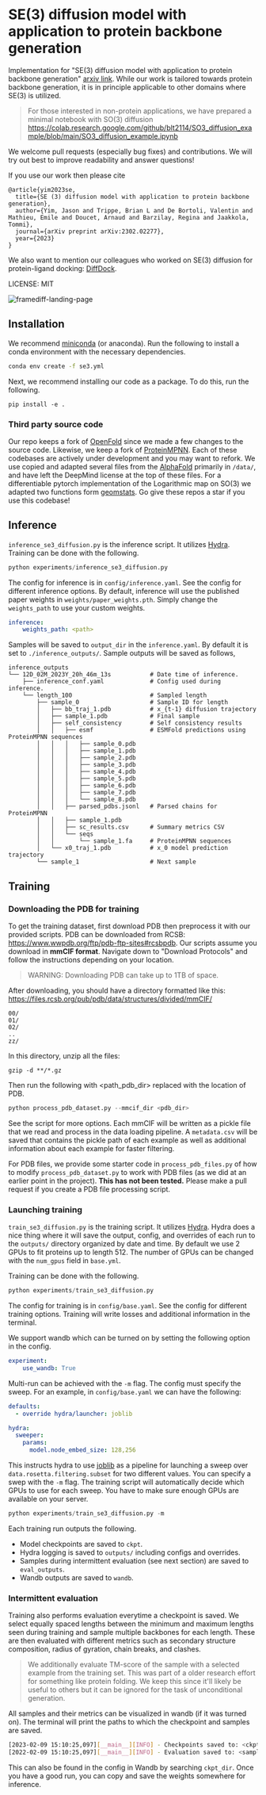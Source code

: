 # SE(3) diffusion model with application to protein backbone generation

Implementation for "SE(3) diffusion model with application to protein backbone generation" [arxiv link](https://arxiv.org/abs/2302.02277).
While our work is tailored towards protein backbone generation, it is in principle applicable to other domains where SE(3) is utilized.

> For those interested in non-protein applications, we have prepared a minimal notebook with SO(3) diffusion
> https://colab.research.google.com/github/blt2114/SO3_diffusion_example/blob/main/SO3_diffusion_example.ipynb 

We welcome pull requests (especially bug fixes) and contributions.
We will try out best to improve readability and answer questions!

If you use our work then please cite
```
@article{yim2023se,
  title={SE (3) diffusion model with application to protein backbone generation},
  author={Yim, Jason and Trippe, Brian L and De Bortoli, Valentin and Mathieu, Emile and Doucet, Arnaud and Barzilay, Regina and Jaakkola, Tommi},
  journal={arXiv preprint arXiv:2302.02277},
  year={2023}
}
```

We also want to mention our colleagues who worked on SE(3) diffusion for protein-ligand docking: [DiffDock](https://github.com/gcorso/DiffDock).

LICENSE: MIT

![framediff-landing-page](https://github.com/jasonkyuyim/se3_diffusion/blob/master/media/denoising.gif)

## Installation

We recommend [miniconda](https://docs.conda.io/en/main/miniconda.html) (or anaconda).
Run the following to install a conda environment with the necessary dependencies.
```bash
conda env create -f se3.yml
```

Next, we recommend installing our code as a package. To do this, run the following.
```
pip install -e .
```

### Third party source code

Our repo keeps a fork of [OpenFold](https://github.com/aqlaboratory/openfold) since we made a few changes to the source code.
Likewise, we keep a fork of [ProteinMPNN](https://github.com/dauparas/ProteinMPNN).
Each of these codebases are actively under development and you may want to refork.
We use copied and adapted several files from the [AlphaFold](https://github.com/deepmind/alphafold) primarily in `/data/`, and have left the DeepMind license at the top of these files.
For a differentiable pytorch implementation of the Logarithmic map on SO(3) we adapted two functions form [geomstats](https://github.com/geomstats/geomstats).
Go give these repos a star if you use this codebase!

## Inference

`inference_se3_diffusion.py` is the inference script. It utilizes [Hydra](https://hydra.cc).
Training can be done with the following.
```python
python experiments/inference_se3_diffusion.py
```
The config for inference is in `config/inference.yaml`.
See the config for different inference options.
By default, inference will use the published paper weights in `weights/paper_weights.pth`.
Simply change the `weights_path` to use your custom weights.
```yaml
inference:
    weights_path: <path>
```
Samples will be saved to `output_dir` in the `inference.yaml`. By default it is
set to `./inference_outputs/`. Sample outputs will be saved as follows,

```shell
inference_outputs
└── 12D_02M_2023Y_20h_46m_13s           # Date time of inference.
    ├── inference_conf.yaml             # Config used during inference.
    └── length_100                      # Sampled length 
        ├── sample_0                    # Sample ID for length
        │   ├── bb_traj_1.pdb           # x_{t-1} diffusion trajectory
        │   ├── sample_1.pdb            # Final sample
        │   ├── self_consistency        # Self consistency results        
        │   │   ├── esmf                # ESMFold predictions using ProteinMPNN sequences
        │   │   │   ├── sample_0.pdb
        │   │   │   ├── sample_1.pdb
        │   │   │   ├── sample_2.pdb
        │   │   │   ├── sample_3.pdb
        │   │   │   ├── sample_4.pdb
        │   │   │   ├── sample_5.pdb
        │   │   │   ├── sample_6.pdb
        │   │   │   ├── sample_7.pdb
        │   │   │   └── sample_8.pdb
        │   │   ├── parsed_pdbs.jsonl   # Parsed chains for ProteinMPNN
        │   │   ├── sample_1.pdb
        │   │   ├── sc_results.csv      # Summary metrics CSV 
        │   │   └── seqs                
        │   │       └── sample_1.fa     # ProteinMPNN sequences
        │   └── x0_traj_1.pdb           # x_0 model prediction trajectory
        └── sample_1                    # Next sample
```

## Training

### Downloading the PDB for training
To get the training dataset, first download PDB then preprocess it with our provided scripts.
PDB can be downloaded from RCSB: https://www.wwpdb.org/ftp/pdb-ftp-sites#rcsbpdb.
Our scripts assume you download in **mmCIF format**.
Navigate down to "Download Protocols" and follow the instructions depending on your location.

> WARNING: Downloading PDB can take up to 1TB of space.

After downloading, you should have a directory formatted like this:
https://files.rcsb.org/pub/pdb/data/structures/divided/mmCIF/ 
```
00/
01/
02/
..
zz/
```
In this directory, unzip all the files: 
```
gzip -d **/*.gz
```
Then run the following with <path_pdb_dir> replaced with the location of PDB.
```python
python process_pdb_dataset.py --mmcif_dir <pdb_dir> 
```
See the script for more options. Each mmCIF will be written as a pickle file that
we read and process in the data loading pipeline. A `metadata.csv` will be saved
that contains the pickle path of each example as well as additional information
about each example for faster filtering.

For PDB files, we provide some starter code in `process_pdb_files.py`  of how to
modify `process_pdb_dataset.py` to work with PDB files (as we did at an earlier
point in the project). **This has not been tested.** Please make a pull request
if you create a PDB file processing script. 

### Launching training 
`train_se3_diffusion.py` is the training script. It utilizes [Hydra](https://hydra.cc).
Hydra does a nice thing where it will save the output, config, and overrides of each run to the `outputs/` directory organized by date and time. By default we use 2 GPUs to fit proteins up to length 512. The number of GPUs can be changed with the `num_gpus` field in `base.yml`.

Training can be done with the following.
```python
python experiments/train_se3_diffusion.py
```
The config for training is in `config/base.yaml`.
See the config for different training options.
Training will write losses and additional information in the terminal.

We support wandb which can be turned on by setting the following option in the config.

```yaml
experiment:
    use_wandb: True
```

Multi-run can be achieved with the `-m` flag. The config must specify the sweep.
For an example, in `config/base.yaml` we can have the following:
```yaml
defaults:
  - override hydra/launcher: joblib

hydra:
  sweeper:
    params:
      model.node_embed_size: 128,256
```
This instructs hydra to use [joblib](https://joblib.readthedocs.io/en/latest/)
as a pipeline for launching a sweep over `data.rosetta.filtering.subset` for two
different values. You can specify a swep with the `-m` flag. The training script
will automatically decide which GPUs to use for each sweep. You have to make sure
enough GPUs are available on your server.

```python
python experiments/train_se3_diffusion.py -m
```
Each training run outputs the following.
* Model checkpoints are saved to `ckpt`.
* Hydra logging is saved to `outputs/` including configs and overrides.
* Samples during intermittent evaluation (see next section) are saved to `eval_outputs`.
* Wandb outputs are saved to `wandb`.

### Intermittent evaluation

Training also performs evaluation everytime a checkpoint is saved.
We select equally spaced lengths between the minimum and maximum lengths seen during training and sample multiple backbones for each length.
These are then evaluated with different metrics such as secondary structure composition, radius of gyration, chain breaks, and clashes.

> We additionally evaluate TM-score of the sample with a selected example from the training set.
> This was part of a older research effort for something like protein folding.
> We keep this since it'll likely be useful to others but it can be ignored for 
> the task of unconditional generation.

All samples and their metrics can be visualized in wandb (if it was turned on).
The terminal will print the paths to which the checkpoint and samples are saved.
```bash
[2023-02-09 15:10:25,097][__main__][INFO] - Checkpoints saved to: <ckpt_path>
[2022-02-09 15:10:25,097][__main__][INFO] - Evaluation saved to: <sample_path>
```
This can also be found in the config in Wandb by searching `ckpt_dir`.
Once you have a good run, you can copy and save the weights somewhere for inference.

